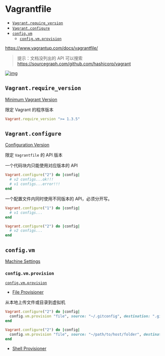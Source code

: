 <!-- #vagrantfile -->
<!-- omit in toc -->
# Vagrantfile

- [`Vagrant.require_version`](#vagrantrequireversion)
- [`Vagrant.configure`](#vagrantconfigure)
- [`config.vm`](#configvm)
  - [`config.vm.provision`](#configvmprovision)

<https://www.vagrantup.com/docs/vagrantfile/>

> 提示：文档没列出的 API 可以搜索 <https://sourcegraph.com/github.com/hashicorp/vagrant>

[![img](https://gitee.com/mrhuangyuhui/images/raw/master/vagrant/vagrant-sourcegraph-1.png)](https://sourcegraph.com/github.com/hashicorp/vagrant)

## `Vagrant.require_version`

[Minimum Vagrant Version](https://www.vagrantup.com/docs/vagrantfile/vagrant_version.html)

限定 Vagrant 的程序版本

```ruby
Vagrant.require_version ">= 1.3.5"
```

## `Vagrant.configure`

[Configuration Version](https://www.vagrantup.com/docs/vagrantfile/version.html)

限定 `Vagrantfile` 的 API 版本

一个代码块内只能使用对应版本的 API

```ruby
Vagrant.configure("2") do |config|
  # v2 configs...ok!!!
  # v1 configs...error!!!
end
```

一个配置文件内同时使用不同版本的 API，必须分开写。

```ruby
Vagrant.configure("1") do |config|
  # v1 configs...
end

Vagrant.configure("2") do |config|
  # v2 configs...
end
```

## `config.vm`

[Machine Settings](https://www.vagrantup.com/docs/vagrantfile/machine_settings.html)

### `config.vm.provision`

[`config.vm.provision`](https://www.vagrantup.com/docs/vagrantfile/machine_settings.html#config-vm-provision)

- [File Provisioner](https://www.vagrantup.com/docs/provisioning/file.html)

从本地上传文件或目录到虚拟机

```ruby
Vagrant.configure("2") do |config|
  config.vm.provision "file", source: "~/.gitconfig", destination: ".gitconfig"
end
```

```ruby
Vagrant.configure("2") do |config|
  config.vm.provision "file", source: "~/path/to/host/folder", destination: "$HOME/remote/newfolder"
end
```

- [Shell Provisioner](https://www.vagrantup.com/docs/provisioning/shell.html)
